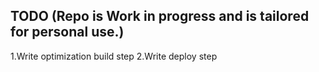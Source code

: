 ## TODO (Repo is Work in progress and is tailored for personal use.)

1.Write optimization build step
2.Write deploy step

